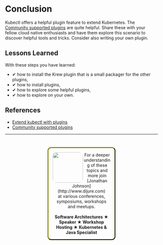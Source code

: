 # Conclusion #

Kubectl offers a helpful plugin feature to extend Kubernetes. The [Community supported plugins](https://github.com/kubernetes-sigs/krew-index/) are quite helpful. Share these with your fellow cloud native enthusiasts and have them explore this scenario to discover helpful tools and tricks. Consider also writing your own plugin.

## Lessons Learned ##

With these steps you have learned:

- &#x2714; how to install the Krew plugin that is a small packager for the other plugins,
- &#x2714; how to install plugins,
- &#x2714; how to explore some helpful plugins,
- &#x2714; how to explore on your own.

## References ##

- [Extend kubectl with plugins](https://kubernetes.io/docs/tasks/extend-kubectl/kubectl-plugins/)
- [Community supported plugins](https://github.com/kubernetes-sigs/krew-index/)

------
<p style="text-align: center; padding: 1em; margin: 3em; margin-left: 10em; margin-right: 10em; border-; 1px; border-color: olive;  border-radius: 12px; border-style:outset">
<img align="left" src="/javajon/courses/kubernetes-pipelines/tekton/assets/jonathan-johnson.jpg" width="100" style="border-radius: 12px">
For a deeper understanding of these topics and more join <br>[Jonathan Johnson](http://www.dijure.com)<br> at various conferences, symposiums, workshops and meetups.
<br><br>
<b>Software Architectures ★ Speaker ★ Workshop Hosting ★ Kubernetes & Java Specialist</b>
</p>
